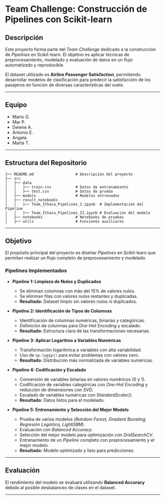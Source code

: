 # **Team Challenge: Construcción de Pipelines con Scikit-learn**

## **Descripción**
Este proyecto forma parte del *Team Challenge* dedicado a la construcción de *Pipelines* en Scikit-learn. El objetivo es aplicar técnicas de preprocesamiento, modelado y evaluación de datos en un flujo automatizado y reproducible.

El dataset utilizado es **Airline Passenger Satisfaction**, permitiendo desarrollar modelos de clasificación para predecir la satisfacción de los pasajeros en función de diversas características del vuelo.

---

## **Equipo**
- Mario G.
- Mar P.
- Deiene A.
- Antonio E.
- Angela 
- Marta T.

---

## **Estructura del Repositorio**

```
├── README.md                   # Descripción del proyecto
├── src
│   ├── data
│   │   ├── train.csv           # Datos de entrenamiento
│   │   ├── test.csv            # Datos de prueba
│   ├── models                  # Modelos entrenados
│   ├── result_notebooks
│   │   ├── Team_Ithaca_Pipelines_I.ipynb  # Implementación del Pipeline
│   │   ├── Team_Ithaca_Pipelines_II.ipynb # Evaluación del modelo
│   ├── notebooks               # Notebooks de pruebas
│   ├── utils                   # Funciones auxiliares
```

---

## **Objetivo**
El propósito principal del proyecto es diseñar *Pipelines* en Scikit-learn que permitan realizar un flujo completo de preprocesamiento y modelado. 

### **Pipelines Implementados**

- **Pipeline 1: Limpieza de Nulos y Duplicados**
  - Se eliminan columnas con más del 15% de valores nulos.
  - Se eliminan filas con valores nulos restantes y duplicadas.
  - **Resultado:** Dataset limpio sin valores nulos ni duplicados.

- **Pipeline 2: Identificación de Tipos de Columnas**
  - Identificación de columnas numéricas, binarias y categóricas.
  - Definición de columnas para *One-Hot Encoding* y escalado.
  - **Resultado:** Estructura clara de las transformaciones necesarias.

- **Pipeline 3: Aplicar Logaritmo a Variables Numéricas**
  - Transformación logarítmica a variables con alta variabilidad.
  - Uso de `np.log1p()` para evitar problemas con valores cero.
  - **Resultado:** Distribución más normalizada de variables numéricas.

- **Pipeline 4: Codificación y Escalado**
  - Conversión de variables binarias en valores numéricos (0 y 1).
  - Codificación de variables categóricas con *One-Hot Encoding* y reducción de dimensiones con *SVD*.
  - Escalado de variables numéricas con *StandardScaler()*.
  - **Resultado:** Datos listos para el modelado.

- **Pipeline 5: Entrenamiento y Selección del Mejor Modelo**
  - Prueba de varios modelos (*Random Forest, Gradient Boosting, Regresión Logística, LightGBM*).
  - Evaluación con *Balanced Accuracy*.
  - Selección del mejor modelo para optimización con *GridSearchCV*.
  - Entrenamiento de un *Pipeline* completo con preprocesamiento y el mejor modelo.
  - **Resultado:** Modelo optimizado y listo para predicciones.

---

## **Evaluación**
El rendimiento del modelo se evaluará utilizando **Balanced Accuracy** debido al posible desbalanceo de clases en el dataset.

---

